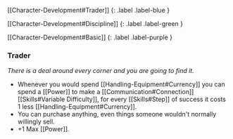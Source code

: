 
[[Character-Development#Trader]]
{: .label .label-blue }

[[Character-Development#Discipline]]
{: .label .label-green }

[[Character-Development#Basic]]
{: .label .label-purple }
### Trader
*There is a deal around every corner and you are going to find it.*
* Whenever you would spend [[Handling-Equipment#Currency]] you can spend a [[Power]] to make a [[Communication#Connection]] [[Skills#Variable Difficulty]], for every [[Skills#Step]] of success it costs 1 less [[Handling-Equipment#Currency]]. 
* You can purchase anything, even things someone wouldn't normally willingly sell.
* +1 Max [[Power]].